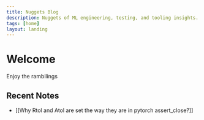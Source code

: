 ```yaml
---
title: Nuggets Blog
description: Nuggets of ML engineering, testing, and tooling insights.
tags: [home]
layout: landing
---
```


# Welcome

Enjoy the rambilings

## Recent Notes

- [[Why Rtol and Atol are set the way they are in pytorch assert_close?]]
